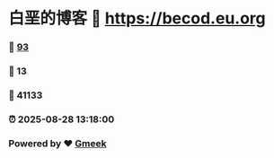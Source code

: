# 白垩的博客 :link: https://becod.eu.org 
### :page_facing_up: [93](https://becod.eu.org/tag.html) 
### :speech_balloon: 13 
### :hibiscus: 41133 
### :alarm_clock: 2025-08-28 13:18:00 
### Powered by :heart: [Gmeek](https://github.com/Meekdai/Gmeek)
